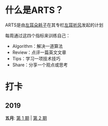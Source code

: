 # 什么是ARTS？
ARTS是由[左耳朵耗子](http://weibo.com/haoel?s=6cm7D0)在其专栏[左耳听风](https://time.geekbang.org/column/48)发起的计划

每周通过这四个指标来训练自己：
- Algorithm：解决一道算法
- Review：点评一篇英文文章
- Tips：学习一项技术技巧
- Share：分享一个观点或思考

# 打卡

## 2019
**五月**: [第 1 期](./arts-1/README.md) | [第 2 期](./arts-2/README.md)